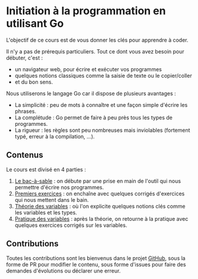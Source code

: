 # Initiation à la programmation en utilisant Go

L'objectif de ce cours est de vous donner les clés pour apprendre à coder.

Il n'y a pas de prérequis particuliers. Tout ce dont vous avez besoin pour débuter, c'est :

* un navigateur web, pour écrire et exécuter vos programmes
* quelques notions classiques comme la saisie de texte ou le copier/coller
* et du bon sens. 

Nous utiliserons le langage Go car il dispose de plusieurs avantages :

* La simplicité : peu de mots à connaître et une façon simple d'écrire les phrases.
* La complétude : Go permet de faire à peu près tous les types de programmes.
* La rigueur : les règles sont peu nombreuses mais inviolables (fortement typé, erreur à la compilation, ...).

## Contenus

Le cours est divisé en 4 parties :

1. [Le bac-à-sable](cours/partie_01/README.md) : on débute par une prise en main de l'outil qui nous permettre d'écrire nos programmes.
2. [Premiers exercices](cours/partie_02/README.md) : on enchaîne avec quelques corrigés d'exercices qui nous mettent dans le bain.
3. [Théorie des variables](cours/partie_03/README.md) : où l'on explicite quelques notions clés comme les variables et les types.
4. [Pratique des variables](cours/partie_04/README.md) : après la théorie, on retourne à la pratique avec quelques exercices corrigés sur les variables.

## Contributions

Toutes les contributions sont les bienvenus dans le projet [GitHub](https://github.com/hamdouni/initiation_a_la_programmation), sous la forme de PR pour modifier le contenu, sous forme d'issues pour faire des demandes d'évolutions ou déclarer une erreur.